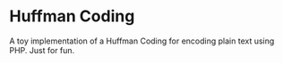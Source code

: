 Huffman Coding
==============

A toy implementation of a Huffman Coding for encoding plain text using PHP. Just for fun.

